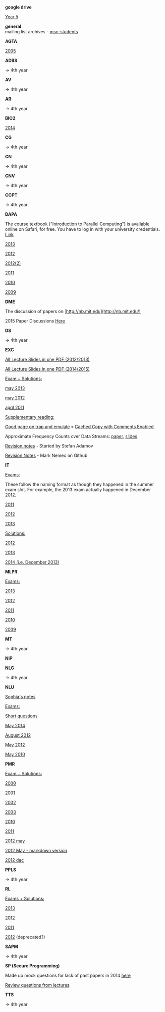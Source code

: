 ---
---

**google drive**

[Year 5](https://drive.google.com/folderview?id=0B2AAOQQZ_8BxcXdrS1NPRmVQdFE&usp=sharing)

**general**  
mailing list archives - [msc-students](https://lists.inf.ed.ac.uk/mailman/private/msc-students/)

**AGTA**

[2005](https://docs.google.com/document/d/1qKG_SDuuiGVFFvkH7ZzJJK4qTSSnAgfwTUMA-KsI9hQ/edit?usp=sharing)

**ADBS**

-> 4th year

**AV**

-> 4th year

**AR**

-> 4th year

**BIO2**

[2014](https://docs.google.com/document/d/1vEvboyDjfHVBqn_kUMsKOMGMlZ7BDUNAshBc1mc8rLw/edit)

**CG**

-> 4th year

**CN**

-> 4th year

**CNV**

-> 4th year

**COPT**

-> 4th year

**DAPA**

The course textbook ("Introduction to Parallel Computing") is available online on Safari, for free. You have to log in with your university credentials. [Link](http://betterinformatics.com/page.php?id=DAPA)

[2013](https://docs.google.com/document/d/18SH4N6vuX0Br5kY3RUTfdXPXPgC7M6KFdaLggZ-IKhI)

[2012](https://docs.google.com/document/d/1IPWLehLGhbT2P3USbm8dOGtsDoOsjs1eJMi0dvt13DM/edit?usp=sharing)

[2012(2)](https://docs.google.com/document/d/1NJOan_fVAx00B0EpmQwsDXKfjuww3SC-_D7awI_3bAE/edit?usp=sharing)

[2011](https://docs.google.com/document/d/1ATow5hE6GTvjyUHDpZnj-YS-TzQWb_v7y5LD4Vsfumk/edit?usp=sharing)

[2010](https://docs.google.com/document/d/1wmCRN4EwruHGSPHYfj9Y76qYbvjdI_lhFBhFn3JReRQ/edit?usp=sharing)

[2009](https://docs.google.com/document/d/1X1o1F5xv1T3Q1YNpcAQ7AQppMLM9mwEVmcH2WR-wpAk/edit?usp=sharing)

**DME**

The discussion of papers on [http://nb.mit.edu](http://nb.mit.edu/)

2015 Paper Discussions [Here](https://docs.google.com/document/d/1nCGcEkAkc83hzPX_ue-VIOk5LAHfykQ7J2lgzGBrChc/edit?usp=drive_web)

**DS**

-> 4th year

**EXC**

[All Lecture Slides in one PDF (2012/2013)](https://drive.google.com/open?id=0B1Bl0XqNwHffcFRkRzRpVTdlNkE&authuser=0)

[All Lecture Slides in one PDF (2014/2015)](https://drive.google.com/open?id=0B1Bl0XqNwHffWmtNMUJPNGlNV3c&authuser=0)

<u>Exam + Solutions:</u>

[may 2013](https://docs.google.com/document/d/1IZ_NDo6B4D9Dov9R0mIPACidyE0tGsv1Jvpgg7nvMMo)

[may 2012](https://docs.google.com/document/d/1zd0M5vVnMsE4WiCezqlpaoZVEhTl90dOJt8nc8tbD9E/edit?usp=sharing)

[april 2011](https://docs.google.com/document/d/12B_AbFo9PZ0Q27f4CTL8NZirJ-vEkhxht-izFwjDqLA/edit?usp=sharing)

<u>Supplementary reading:</u>

[Good page on trap and emulate](http://www.cs.nyu.edu/~mwalfish/classes/ut/s10-cs372h/lectures/l27.txt) » [Cached Copy with Comments Enabled](https://drive.google.com/file/d/0B5p-Ruo7uA87LTR3QzFJaTVtQzg/view?usp=sharing)

Approximate Frequency Counts over Data Streams: [paper](http://www.vldb.org/conf/2002/S10P03.pdf), [slides](http://www.cse.ust.hk/vldb2002/VLDB2002-proceedings/slides/S10P03slides.pdf)

[Revision notes](https://docs.google.com/document/d/15kjOb_2WWnClMvEErnytvo7m3uQ7JAXXO3e4ameI9u4/edit) - Started by Stefan Adamov

[Revision Notes](https://github.com/mrknmc/edi-notes/tree/master/ug4/exc) - Mark Nemec on Github

**IT**

<u>Exams:</u>

These follow the naming format as though they happened in the summer exam slot. For example, the 2013 exam actually happened in December 2012.

[2011](https://drive.google.com/file/d/0B2AAOQQZ_8BxczVmZy05X3lrYzA/edit?usp=sharing)

[2012](https://drive.google.com/file/d/0B2AAOQQZ_8BxbFBHSWsxeFlsN1E/edit?usp=sharing)

[2013](https://drive.google.com/file/d/0B2AAOQQZ_8Bxd3lxLWxnMjRWQ0E/edit?usp=sharing)

<u>Solutions:</u>

[2012](https://docs.google.com/document/d/1rKcyCX3bYcUk6lS7OwVa4sHob7T3A4OADR-0afCLW_E/edit?usp=sharing)

[2013](https://docs.google.com/document/d/1qlzQZCPvRkzrqSnrbaDgqhK_HxctE2uIFzQevAU8d5w/edit)

[2014 (i.e. December 2013)](https://docs.google.com/document/d/1FlQI7NNZePX8kJVuVSgbAdNTlPDw1XaHc81NyiC6taU/edit?usp=sharing)

**MLPR**

<u>Exams:</u>

[2013](https://docs.google.com/document/d/1OIDETuOUVL65YezNKKRQG_MiWxiulVhTRtEBJCoTMto/edit)

[2012](https://docs.google.com/document/d/1NBLSHo6LlBnnhEgoSawuf_ti2OjpFE0dqxxLjQK3vno/edit)

[2011](https://docs.google.com/document/d/18wP6v7kQDeUCQYwjWUYgkdNoNBATeA-LvHicO7A26Qs/edit)

[2010](https://docs.google.com/document/d/1oOcK5Pzry61F92utR0uX_KtockCISHc-uV6DX7t70is/edit)

[2009](https://docs.google.com/document/d/1dW2iUCM11nU6fmgjX53s88y5rY0S4Vp2o03sPWhijl0/edit?usp=sharing)

**MT**

-> 4th year

**NIP**

**NLG**

-> 4th year

**NLU**

[Sophia's notes](https://docs.google.com/document/d/10h5tzHSrFPT8XrPqT9u6iaxSQnblBUfj1x6hYRan9bE/edit)

<u>Exams:</u>

[Short questions](https://docs.google.com/document/d/1wcBhHm0gst0rBe68_T8u1ZFQiebHXXO72Om75FhEjGQ/edit)

[May 2014](https://docs.google.com/document/d/1FH3ktVIgRLOOe2hvpXZSk8AlUdYKaftmtCQWULoG_h0/edit?usp=sharing)

[August 2012](https://docs.google.com/document/d/1X3zpq_q8yjJRM8DIiDof_ne-LLt9gaRzk8kOfy9LP88/edit)

[May 2012](https://docs.google.com/document/d/1MNwAXxq7QbrQKGkpgW1CXWOBi_kxwQp7dK_BokLVDgc/edit)

[May 2010](https://docs.google.com/document/d/1npJvK27FNFget2GDJp-xGp52tH2vhDAuKBha7Z5n1gs/edit)

**PMR**

<u>Exam + Solutions:</u>

[2000](https://dl.dropboxusercontent.com/u/14862219/Better%20Informatics/PMR/pmr-2000.pdf)

[2001](https://dl.dropboxusercontent.com/u/14862219/Better%20Informatics/PMR/pmr-2001.pdfetter%20Informatics/PMR/pmr-2001.pdf)

[2002](https://dl.dropboxusercontent.com/u/14862219/Better%20Informatics/PMR/pmr-2002.pdf)

[2003](https://dl.dropboxusercontent.com/u/14862219/Better%20Informatics/PMR/pmr-2003.pdf)

[2010](https://drive.google.com/file/d/0B-oKfSEpoIPHdDEtQzNXYlNSb3M/edit?usp=sharing)

[2011](https://docs.google.com/document/d/1ih-mz70g3MGO1hDQqcvJRwpqWMHf7j4Idax5rhylvAI/edit?usp=sharing)

[2012 may](https://docs.google.com/document/d/1FYq5TO4GsPzQNy7eH0nAe5nrGYO7XHwcgRK-bhPnWak/edit?usp=sharing)

[2012 May - markdown version](https://drive.google.com/file/d/0B-oKfSEpoIPHdk9QTUhtYUNOOW8/edit?usp=sharing)

[2012 dec](https://docs.google.com/document/d/1FbP6fzjsGweCq3S3wG_aKseoiP8oPgjbE-zaLgWDnUM/edit?usp=sharing)

**PPLS**

-> 4th year

**RL**

<u>Exams + Solutions:</u>

<u>[2013](https://docs.google.com/document/d/1jFFafDCwzhNMTox4bFqMjXYwNxYlYqukvUC5jynQZsk/edit?usp=sharing)</u>

<u>[2012](https://docs.google.com/document/d/1s-kS3PiSNkxY5wzvF7lfSGw7Q4eX_YaXceFujVUK_J4/edit?usp=sharing)</u>

[2011](https://docs.google.com/document/d/1HqdP6EPw36XCw6NuMX-Go-nRs8-2hCNrEa88DQ3LGW8/edit?usp=sharing)

[2012](https://docs.google.com/document/d/1CgT3wXSmltyXCmQzwzJgpEtoXxvanUNMdzLohcUe4Os/edit?usp=sharing) (deprecated?)

**SAPM**

-> 4th year

**SP (Secure Programming)**

Made up mock questions for lack of past papers in 2014 [here](https://docs.google.com/document/d/19qfL-anoHmpRnkZNEjPoafT18Dhgl4vbamfUh9VoeIU/edit)

[Review questions from lectures](http://docs.google.com/document/d/11geePjMOBYPITqxGDDhBh1Mrv2zUBCocv1Wm_OlxpFM/edit?pli=1)

**TTS**

-> 4th year